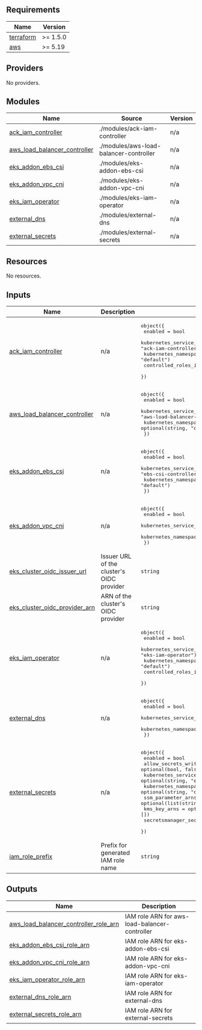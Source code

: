 ## Requirements

| Name | Version |
|------|---------|
| <a name="requirement_terraform"></a> [terraform](#requirement\_terraform) | >= 1.5.0 |
| <a name="requirement_aws"></a> [aws](#requirement\_aws) | >= 5.19 |

## Providers

No providers.

## Modules

| Name | Source | Version |
|------|--------|---------|
| <a name="module_ack_iam_controller"></a> [ack\_iam\_controller](#module\_ack\_iam\_controller) | ./modules/ack-iam-controller | n/a |
| <a name="module_aws_load_balancer_controller"></a> [aws\_load\_balancer\_controller](#module\_aws\_load\_balancer\_controller) | ./modules/aws-load-balancer-controller | n/a |
| <a name="module_eks_addon_ebs_csi"></a> [eks\_addon\_ebs\_csi](#module\_eks\_addon\_ebs\_csi) | ./modules/eks-addon-ebs-csi | n/a |
| <a name="module_eks_addon_vpc_cni"></a> [eks\_addon\_vpc\_cni](#module\_eks\_addon\_vpc\_cni) | ./modules/eks-addon-vpc-cni | n/a |
| <a name="module_eks_iam_operator"></a> [eks\_iam\_operator](#module\_eks\_iam\_operator) | ./modules/eks-iam-operator | n/a |
| <a name="module_external_dns"></a> [external\_dns](#module\_external\_dns) | ./modules/external-dns | n/a |
| <a name="module_external_secrets"></a> [external\_secrets](#module\_external\_secrets) | ./modules/external-secrets | n/a |

## Resources

No resources.

## Inputs

| Name | Description | Type | Default | Required |
|------|-------------|------|---------|:--------:|
| <a name="input_ack_iam_controller"></a> [ack\_iam\_controller](#input\_ack\_iam\_controller) | n/a | <pre>object({<br/>    enabled                        = bool<br/>    kubernetes_service_acount_name = optional(string, "ack-iam-controller")<br/>    kubernetes_namespace           = optional(string, "default")<br/>    controlled_roles_iam_prefix    = optional(string, "")<br/>  })</pre> | <pre>{<br/>  "enabled": false<br/>}</pre> | no |
| <a name="input_aws_load_balancer_controller"></a> [aws\_load\_balancer\_controller](#input\_aws\_load\_balancer\_controller) | n/a | <pre>object({<br/>    enabled                        = bool<br/>    kubernetes_service_acount_name = optional(string, "aws-load-balancer-controller")<br/>    kubernetes_namespace           = optional(string, "default")<br/>  })</pre> | <pre>{<br/>  "enabled": false<br/>}</pre> | no |
| <a name="input_eks_addon_ebs_csi"></a> [eks\_addon\_ebs\_csi](#input\_eks\_addon\_ebs\_csi) | n/a | <pre>object({<br/>    enabled                        = bool<br/>    kubernetes_service_acount_name = optional(string, "ebs-csi-controller-sa")<br/>    kubernetes_namespace           = optional(string, "default")<br/>  })</pre> | <pre>{<br/>  "enabled": false<br/>}</pre> | no |
| <a name="input_eks_addon_vpc_cni"></a> [eks\_addon\_vpc\_cni](#input\_eks\_addon\_vpc\_cni) | n/a | <pre>object({<br/>    enabled                        = bool<br/>    kubernetes_service_acount_name = optional(string, "aws-node")<br/>    kubernetes_namespace           = optional(string, "default")<br/>  })</pre> | <pre>{<br/>  "enabled": false<br/>}</pre> | no |
| <a name="input_eks_cluster_oidc_issuer_url"></a> [eks\_cluster\_oidc\_issuer\_url](#input\_eks\_cluster\_oidc\_issuer\_url) | Issuer URL of the cluster's OIDC provider | `string` | n/a | yes |
| <a name="input_eks_cluster_oidc_provider_arn"></a> [eks\_cluster\_oidc\_provider\_arn](#input\_eks\_cluster\_oidc\_provider\_arn) | ARN of the cluster's OIDC provider | `string` | n/a | yes |
| <a name="input_eks_iam_operator"></a> [eks\_iam\_operator](#input\_eks\_iam\_operator) | n/a | <pre>object({<br/>    enabled                        = bool<br/>    kubernetes_service_acount_name = optional(string, "eks-iam-operator")<br/>    kubernetes_namespace           = optional(string, "default")<br/>    controlled_roles_iam_prefix    = optional(string, "")<br/>  })</pre> | <pre>{<br/>  "enabled": false<br/>}</pre> | no |
| <a name="input_external_dns"></a> [external\_dns](#input\_external\_dns) | n/a | <pre>object({<br/>    enabled                        = bool<br/>    kubernetes_service_acount_name = optional(string, "external-dns")<br/>    kubernetes_namespace           = optional(string, "default")<br/>  })</pre> | <pre>{<br/>  "enabled": false<br/>}</pre> | no |
| <a name="input_external_secrets"></a> [external\_secrets](#input\_external\_secrets) | n/a | <pre>object({<br/>    enabled                        = bool<br/>    allow_secrets_write            = optional(bool, false)<br/>    kubernetes_service_acount_name = optional(string, "external-secrets")<br/>    kubernetes_namespace           = optional(string, "default")<br/>    ssm_parameter_arns             = optional(list(string), [])<br/>    kms_key_arns                   = optional(list(string), [])<br/>    secretsmanager_secret_arns     = optional(list(string), [])<br/>  })</pre> | <pre>{<br/>  "enabled": false<br/>}</pre> | no |
| <a name="input_iam_role_prefix"></a> [iam\_role\_prefix](#input\_iam\_role\_prefix) | Prefix for generated IAM role name | `string` | n/a | yes |

## Outputs

| Name | Description |
|------|-------------|
| <a name="output_aws_load_balancer_controller_role_arn"></a> [aws\_load\_balancer\_controller\_role\_arn](#output\_aws\_load\_balancer\_controller\_role\_arn) | IAM role ARN for aws-load-balancer-controller |
| <a name="output_eks_addon_ebs_csi_role_arn"></a> [eks\_addon\_ebs\_csi\_role\_arn](#output\_eks\_addon\_ebs\_csi\_role\_arn) | IAM role ARN for eks-addon-ebs-csi |
| <a name="output_eks_addon_vpc_cni_role_arn"></a> [eks\_addon\_vpc\_cni\_role\_arn](#output\_eks\_addon\_vpc\_cni\_role\_arn) | IAM role ARN for eks-addon-vpc-cni |
| <a name="output_eks_iam_operator_role_arn"></a> [eks\_iam\_operator\_role\_arn](#output\_eks\_iam\_operator\_role\_arn) | IAM role ARN for eks-iam-operator |
| <a name="output_external_dns_role_arn"></a> [external\_dns\_role\_arn](#output\_external\_dns\_role\_arn) | IAM role ARN for external-dns |
| <a name="output_external_secrets_role_arn"></a> [external\_secrets\_role\_arn](#output\_external\_secrets\_role\_arn) | IAM role ARN for external-secrets |
